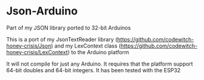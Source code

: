 # Json-Arduino
Part of my JSON library ported to 32-bit Arduinos

This is a port of my JsonTextReader library (https://github.com/codewitch-honey-crisis/Json) and my LexContext class (https://github.com/codewitch-honey-crisis/LexContext) to the Arduino platform

It will not compile for just any Arduino. It requires that the platform support 64-bit doubles and 64-bit integers. It has been tested with the ESP32
